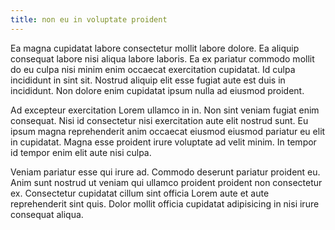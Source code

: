```yaml
---
title: non eu in voluptate proident
---
```


Ea magna cupidatat labore consectetur mollit labore dolore. Ea aliquip consequat labore nisi aliqua labore laboris. Ea ex pariatur commodo mollit do eu culpa nisi minim enim occaecat exercitation cupidatat. Id culpa incididunt in sint sit. Nostrud aliquip elit esse fugiat aute est duis in incididunt. Non dolore enim cupidatat ipsum nulla ad eiusmod proident.

Ad excepteur exercitation Lorem ullamco in in. Non sint veniam fugiat enim consequat. Nisi id consectetur nisi exercitation aute elit nostrud sunt. Eu ipsum magna reprehenderit anim occaecat eiusmod eiusmod pariatur eu elit in cupidatat. Magna esse proident irure voluptate ad velit minim. In tempor id tempor enim elit aute nisi culpa.

Veniam pariatur esse qui irure ad. Commodo deserunt pariatur proident eu. Anim sunt nostrud ut veniam qui ullamco proident proident non consectetur ex. Consectetur cupidatat cillum sint officia Lorem aute et aute reprehenderit sint quis. Dolor mollit officia cupidatat adipisicing in nisi irure consequat aliqua.